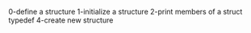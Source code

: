 0-define a structure
1-initialize a structure
2-print members of a struct
typedef
4-create new structure
